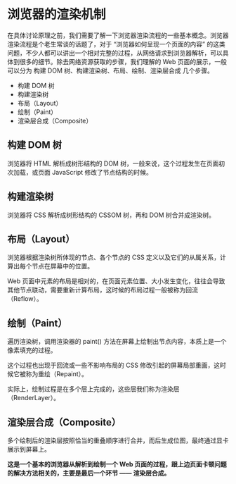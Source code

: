# 浏览器的渲染机制

在具体讨论原理之前，我们需要了解一下浏览器渲染流程的一些基本概念。浏览器渲染流程是个老生常谈的话题了，对于 “浏览器如何呈现一个页面的内容” 的这类问题，不少人都可以讲出一个相对完整的过程，从网络请求到浏览器解析，可以具体到很多的细节。除去网络资源获取的步骤，我们理解的 Web 页面的展示，一般可以分为 构建 DOM 树、构建渲染树、布局、绘制、渲染层合成 几个步骤。

- 构建 DOM 树
- 构建渲染树
- 布局（Layout）
- 绘制（Paint）
- 渲染层合成（Composite）

## 构建 DOM 树

浏览器将 HTML 解析成树形结构的 DOM 树，一般来说，这个过程发生在页面初次加载，或页面 JavaScript 修改了节点结构的时候。

## 构建渲染树

浏览器将 CSS 解析成树形结构的 CSSOM 树，再和 DOM 树合并成渲染树。

## 布局（Layout）

浏览器根据渲染树所体现的节点、各个节点的 CSS 定义以及它们的从属关系，计算出每个节点在屏幕中的位置。

Web 页面中元素的布局是相对的，在页面元素位置、大小发生变化，往往会导致其他节点联动，需要重新计算布局，这时候的布局过程一般被称为回流（Reflow）。

## 绘制（Paint）

遍历渲染树，调用渲染器的 paint() 方法在屏幕上绘制出节点内容，本质上是一个像素填充的过程。

这个过程也出现于回流或一些不影响布局的 CSS 修改引起的屏幕局部重画，这时候它被称为重绘（Repaint）。

实际上，绘制过程是在多个层上完成的，这些层我们称为渲染层（RenderLayer）。

## 渲染层合成（Composite）

多个绘制后的渲染层按照恰当的重叠顺序进行合并，而后生成位图，最终通过显卡展示到屏幕上。


**这是一个基本的浏览器从解析到绘制一个 Web 页面的过程，跟上边页面卡顿问题的解决方法相关的，主要是最后一个环节 —— 渲染层合成。**
